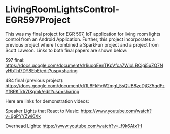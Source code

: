 # LivingRoomLightsControl-EGR597Project

This was my final project for EGR 597, IoT application for living room lights control from an Android Application. Further, this
project incorporates a previous project where I combined a SparkFun project and a project from Scott Lawson. Links to both final papers are 
shown below:


597 final: https://docs.google.com/document/d/1iuoqEenTKpVfca7WioLBCigj5uZQ7NyHbThl7DY8EbE/edit?usp=sharing 

484 final (previous project): https://docs.google.com/document/d/1L8FkFvW2mgI_5sQUB8zcDjGZ5qdFzYfBRKTdr7IXgmk/edit?usp=sharing


Here are links for demonstration videos:


Speaker Lights that React to Music: https://www.youtube.com/watch?v=6gPYYZwi6Xk

Overhead Lights: https://www.youtube.com/watch?v=_f9k6AIx1-I
